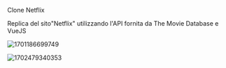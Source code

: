 Clone Netflix

Replica del sito"Netflix" utilizzando l'API fornita da The Movie Database e VueJS

![1701186699749](https://github.com/AlessioMontebello90/vite-boolflix/assets/134722770/ea3c8961-878b-4b21-9f81-ba1b2d1fef20)


![1702479340353](https://github.com/AlessioMontebello90/vite-boolflix/assets/134722770/9b651ed8-123f-4c16-8a17-c96c06591121)

